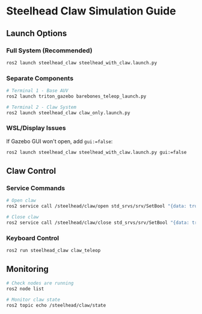 # Steelhead Claw Simulation Guide

## Launch Options

### Full System (Recommended)
```bash
ros2 launch steelhead_claw steelhead_with_claw.launch.py
```

### Separate Components
```bash
# Terminal 1 - Base AUV
ros2 launch triton_gazebo barebones_teleop_launch.py

# Terminal 2 - Claw System
ros2 launch steelhead_claw claw_only.launch.py
```

### WSL/Display Issues
If Gazebo GUI won't open, add `gui:=false`:
```bash
ros2 launch steelhead_claw steelhead_with_claw.launch.py gui:=false
```

## Claw Control

### Service Commands
```bash
# Open claw
ros2 service call /steelhead/claw/open std_srvs/srv/SetBool "{data: true}"

# Close claw
ros2 service call /steelhead/claw/close std_srvs/srv/SetBool "{data: true}"
```

### Keyboard Control
```bash
ros2 run steelhead_claw claw_teleop
```

## Monitoring
```bash
# Check nodes are running
ros2 node list

# Monitor claw state
ros2 topic echo /steelhead/claw/state
```
